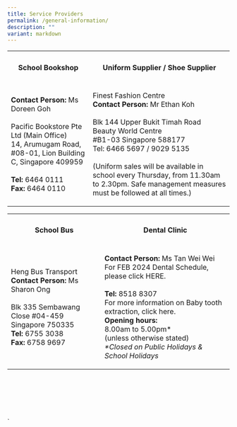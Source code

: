 ```yaml
---
title: Service Providers
permalink: /general-information/
description: ""
variant: markdown
---
```

<table>
    <tbody>
        <tr>
            <th rowspan="1" colspan="1">
                <h4>School Bookshop</h4>
            </th>
            <th rowspan="1" colspan="1">
                <h4>Uniform Supplier / Shoe Supplier</h4>
            </th>
        </tr>
        <tr>
            <td rowspan="1" colspan="1">
                <p><strong>Contact Person:</strong> Ms Doreen Goh
                    <br>
                    <br>Pacific Bookstore Pte Ltd (Main Office)
                    <br>14, Arumugam Road, #08-01, Lion Building C, Singapore 409959
                    <br>
                    <br><strong>Tel:</strong> 6464 0111
                    <br><strong>Fax:</strong> 6464 0110</p>
            </td>
            <td rowspan="1" colspan="1">
                <p>Finest Fashion Centre
                    <br><strong>Contact Person:</strong> Mr Ethan Koh
                    <br>
                    <br>Blk 144 Upper Bukit Timah Road
                    <br>Beauty World Centre
                    <br>#B1-03 Singapore 588177
                    <br>Tel: 6466 5697 / 9029 5135
                    <br>
                    <br>(Uniform sales will be available in school every Thursday, from 11.30am
                    to 2.30pm. Safe management measures must be followed at all times.)</p>
            </td>
        </tr>
    </tbody>
</table>
<table>
    <tbody>
        <tr>
            <th rowspan="1" colspan="1">
                <h4>School Bus</h4>
            </th>
            <th rowspan="1" colspan="1">
                <h4>Dental Clinic</h4>
            </th>
        </tr>
        <tr>
            <td rowspan="1" colspan="1">
                <p>Heng Bus Transport
                    <br><strong>Contact Person:</strong> Ms Sharon Ong
                    <br>
                    <br>Blk 335 Sembawang Close #04-459
                    <br>Singapore 750335
                    <br><strong>Tel:</strong> 6755 3038
                    <br><strong>Fax:</strong> 6758 9697</p>
            </td>
            <td rowspan="1" colspan="1">
                <p><strong>Contact Person:</strong> Ms Tan Wei Wei
                    <br>For FEB 2024 Dental Schedule, please click HERE.
                    <br>
                    <br><strong>Tel:</strong> 8518 8307
                    <br>For more information on Baby tooth extraction, click here.
                    <br><strong>Opening hours:</strong> 
                    <br>8.00am to 5.00pm*
                    <br>(unless otherwise stated)
                    <br><em>*Closed on Public Holidays &amp; School Holidays</em>
                </p>
            </td>
        </tr>
    </tbody>
</table>
<p>&nbsp;&nbsp;&nbsp; &nbsp;&nbsp;&nbsp;&nbsp;&nbsp;&nbsp;&nbsp;</p>
<p></p>
<p></p>
<p></p>
<p></p>
<p></p>
<p></p>
<p></p>
<p></p>
<p></p>
<p></p>
<p>&nbsp;&nbsp;&nbsp; &nbsp;&nbsp;&nbsp;&nbsp;&nbsp;&nbsp;&nbsp;</p>
<p></p>
<p>&nbsp;&nbsp;&nbsp; &nbsp;&nbsp;&nbsp;</p>
<p></p>
<p></p>
<p></p>
<p></p>
<p>`</p>
<p></p>